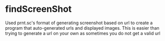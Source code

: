 # findScreenShot
Used prnt.sc's format of generating screenshot based on url to create a program that auto-generated urls and displayed images. This is easier than trying to generate a url on your own as sometimes you do not get a valid url
